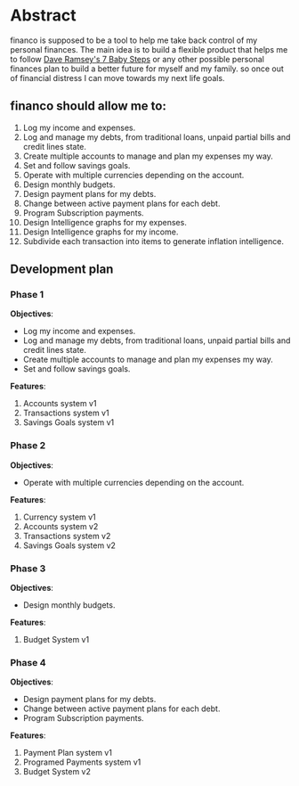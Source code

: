 # Abstract

financo is supposed to be a tool to help me take back control of my personal
finances. The main idea is to build a flexible product that helps me to follow
[Dave Ramsey's 7 Baby Steps](https://www.ramseysolutions.com/dave-ramsey-7-baby-steps)
or any other possible personal finances plan to build a better future for myself
and my family. so once out of financial distress I can move towards my next life
goals.

## financo should allow me to:
1.  Log my income and expenses.
2.  Log and manage my debts, from traditional loans, unpaid partial bills and
    credit lines state.
3.  Create multiple accounts to manage and plan my expenses my way.
4.  Set and follow savings goals.
5.  Operate with multiple currencies depending on the account.
6.  Design monthly budgets.
7.  Design payment plans for my debts.
8.  Change between active payment plans for each debt.
9.  Program Subscription payments.
10. Design Intelligence graphs for my expenses.
11. Design Intelligence graphs for my income.
12. Subdivide each transaction into items to generate inflation intelligence.

## Development plan
### Phase 1
**Objectives**:
- Log my income and expenses.
- Log and manage my debts, from traditional loans, unpaid partial bills and
  credit lines state.
- Create multiple accounts to manage and plan my expenses my way.
- Set and follow savings goals.

**Features**:
1. Accounts system v1
2. Transactions system v1
3. Savings Goals system v1

### Phase 2
**Objectives**:
- Operate with multiple currencies depending on the account.

**Features**:
1. Currency system v1
2. Accounts system v2
3. Transactions system v2
4. Savings Goals system v2

### Phase 3
**Objectives**:
- Design monthly budgets.

**Features**:
1. Budget System v1

### Phase 4
**Objectives**:
- Design payment plans for my debts.
- Change between active payment plans for each debt.
- Program Subscription payments.

**Features**:
1. Payment Plan system v1
2. Programed Payments system v1
3. Budget System v2
